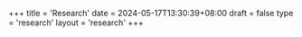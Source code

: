 +++
title = 'Research'
date = 2024-05-17T13:30:39+08:00
draft = false
type = 'research'
layout = 'research'
+++
